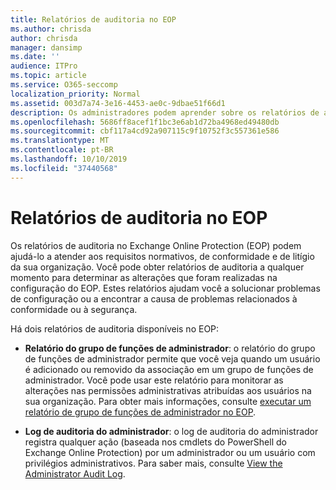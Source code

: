 ```yaml
---
title: Relatórios de auditoria no EOP
ms.author: chrisda
author: chrisda
manager: dansimp
ms.date: ''
audience: ITPro
ms.topic: article
ms.service: O365-seccomp
localization_priority: Normal
ms.assetid: 003d7a74-3e16-4453-ae0c-9dbae51f66d1
description: Os administradores podem aprender sobre os relatórios de auditoria do administrador que estão disponíveis no Exchange Online Protection (EOP)
ms.openlocfilehash: 5686ff8acef1f1bc3e6ab1d72ba4968ed49480db
ms.sourcegitcommit: cbf117a4cd92a907115c9f10752f3c557361e586
ms.translationtype: MT
ms.contentlocale: pt-BR
ms.lasthandoff: 10/10/2019
ms.locfileid: "37440568"
---
```

# <a name="auditing-reports-in-eop"></a>Relatórios de auditoria no EOP

Os relatórios de auditoria no Exchange Online Protection (EOP) podem ajudá-lo a atender aos requisitos normativos, de conformidade e de litígio da sua organização. Você pode obter relatórios de auditoria a qualquer momento para determinar as alterações que foram realizadas na configuração do EOP. Estes relatórios ajudam você a solucionar problemas de configuração ou a encontrar a causa de problemas relacionados à conformidade ou à segurança.

Há dois relatórios de auditoria disponíveis no EOP:

- **Relatório do grupo de funções de administrador**: o relatório do grupo de funções de administrador permite que você veja quando um usuário é adicionado ou removido da associação em um grupo de funções de administrador. Você pode usar este relatório para monitorar as alterações nas permissões administrativas atribuídas aos usuários na sua organização. Para obter mais informações, consulte [executar um relatório de grupo de funções de administrador no EOP](run-an-administrator-role-group-report-in-eop-eop.md).

- **Log de auditoria do administrador**: o log de auditoria do administrador registra qualquer ação (baseada nos cmdlets do PowerShell do Exchange Online Protection) por um administrador ou um usuário com privilégios administrativos. Para saber mais, consulte [View the Administrator Audit Log](https://docs.microsoft.com/exchange/security-and-compliance/exchange-auditing-reports/view-administrator-audit-log).
